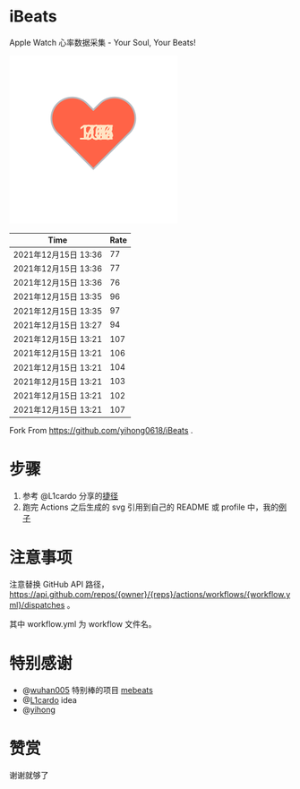 # iBeats
Apple Watch 心率数据采集 - Your Soul, Your Beats!

![](./files/heart.svg)

<!--START_SECTION:my_heart_rate-->
| Time | Rate | 
 | ---- | ---- | 
| 2021年12月15日 13:36 | 77 |
| 2021年12月15日 13:36 | 77 |
| 2021年12月15日 13:36 | 76 |
| 2021年12月15日 13:35 | 96 |
| 2021年12月15日 13:35 | 97 |
| 2021年12月15日 13:27 | 94 |
| 2021年12月15日 13:21 | 107 |
| 2021年12月15日 13:21 | 106 |
| 2021年12月15日 13:21 | 104 |
| 2021年12月15日 13:21 | 103 |
| 2021年12月15日 13:21 | 102 |
| 2021年12月15日 13:21 | 107 |

<!--END_SECTION:my_heart_rate-->

Fork From https://github.com/yihong0618/iBeats .

# 步骤

1. 参考 @L1cardo 分享的[捷径](https://www.icloud.com/shortcuts/6ab6047b459c41ad822ad6b94b1c03d4)
2. 跑完 Actions 之后生成的 svg 引用到自己的 README 或 profile 中，我的[例子](https://github.com/yihong0618)

# 注意事项

注意替换 GitHub API 路径，https://api.github.com/repos/{owner}/{reps}/actions/workflows/{workflow.yml}/dispatches 。

其中 workflow.yml 为 workflow 文件名。

# 特别感谢
- @[wuhan005](https://github.com/wuhan005) 特别棒的项目 [mebeats](https://github.com/wuhan005/mebeats)
- @[L1cardo](https://github.com/L1cardo) idea
- @[yihong](https://github.com/yihong0618)

# 赞赏

谢谢就够了

